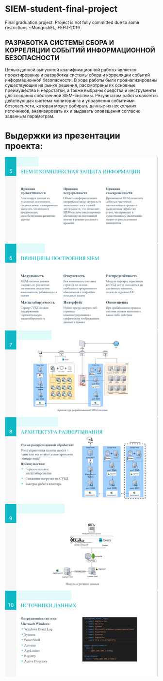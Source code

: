 # SIEM-student-final-project
Final graduation project. Project is not fully committed due to some restrictions ~MongushEL, FEFU-2019

## РАЗРАБОТКА СИСТЕМЫ СБОРА И КОРРЕЛЯЦИИ СОБЫТИЙ ИНФОРМАЦИОННОЙ БЕЗОПАСНОСТИ
Целью данной выпускной квалификационной работы является проектирование и разработка системы сбора и корреляции событий информационной безопасности. В ходе работы были проанализированы существующие на рынке решения, рассмотрены их основные преимущества и недостатки, а также выбраны средства и инструменты для создания собственной SIEM-системы. Результатом работы является действующая система мониторинга и управления событиями безопасности, которая может собирать данные из нескольких источников, анализировать их и выдавать оповещения согласно заданным параметрам.

# Выдержки из презентации проекта:

![img](https://raw.githubusercontent.com/pleq/SIEM-student-final-project/master/doc/1.png)
![img](https://raw.githubusercontent.com/pleq/SIEM-student-final-project/master/doc/2.png)
![img](https://raw.githubusercontent.com/pleq/SIEM-student-final-project/master/doc/3.png)
![img](https://raw.githubusercontent.com/pleq/SIEM-student-final-project/master/doc/4.png)
![img](https://raw.githubusercontent.com/pleq/SIEM-student-final-project/master/doc/5.png)
![img](https://raw.githubusercontent.com/pleq/SIEM-student-final-project/master/doc/6.png)
